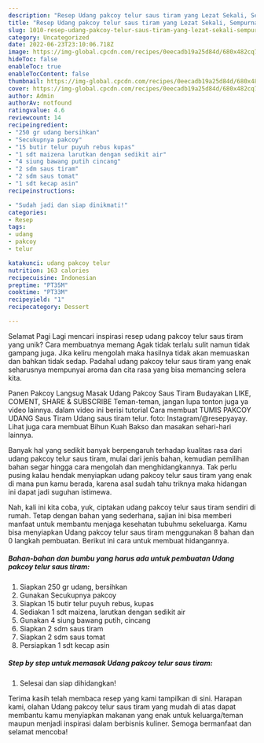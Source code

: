 ```yaml
---
description: "Resep Udang pakcoy telur saus tiram yang Lezat Sekali, Sempurna"
title: "Resep Udang pakcoy telur saus tiram yang Lezat Sekali, Sempurna"
slug: 1010-resep-udang-pakcoy-telur-saus-tiram-yang-lezat-sekali-sempurna
category: Uncategorized
date: 2022-06-23T23:10:06.718Z
image: https://img-global.cpcdn.com/recipes/0eecadb19a25d84d/680x482cq70/udang-pakcoy-telur-saus-tiram-foto-resep-utama.jpg
hideToc: false
enableToc: true
enableTocContent: false
thumbnail: https://img-global.cpcdn.com/recipes/0eecadb19a25d84d/680x482cq70/udang-pakcoy-telur-saus-tiram-foto-resep-utama.jpg
cover: https://img-global.cpcdn.com/recipes/0eecadb19a25d84d/680x482cq70/udang-pakcoy-telur-saus-tiram-foto-resep-utama.jpg
author: Admin
authorAv: notfound
ratingvalue: 4.6
reviewcount: 14
recipeingredient:
- "250 gr udang bersihkan"
- "Secukupnya pakcoy"
- "15 butir telur puyuh rebus kupas"
- "1 sdt maizena larutkan dengan sedikit air"
- "4 siung bawang putih cincang"
- "2 sdm saus tiram"
- "2 sdm saus tomat"
- "1 sdt kecap asin"
recipeinstructions:

- "Sudah jadi dan siap dinikmati!"
categories:
- Resep
tags:
- udang
- pakcoy
- telur

katakunci: udang pakcoy telur 
nutrition: 163 calories
recipecuisine: Indonesian
preptime: "PT35M"
cooktime: "PT33M"
recipeyield: "1"
recipecategory: Dessert

---
```



Selamat Pagi Lagi mencari inspirasi resep udang pakcoy telur saus tiram yang unik? Cara membuatnya memang Agak tidak terlalu sulit namun tidak gampang juga. Jika keliru mengolah maka hasilnya tidak akan memuaskan dan bahkan tidak sedap. Padahal udang pakcoy telur saus tiram yang enak seharusnya mempunyai aroma dan cita rasa yang bisa memancing selera kita.


Panen Pakcoy Langsug Masak Udang Pakcoy Saus Tiram Budayakan LIKE, COMENT, SHARE &amp; SUBSCRIBE Teman-teman, jangan lupa tonton juga ya video lainnya. dalam video ini berisi tutorial Cara membuat TUMIS PAKCOY UDANG Saus Tiram Udang saus tiram telur. foto: Instagram/@resepyayay. Lihat juga cara membuat Bihun Kuah Bakso dan masakan sehari-hari lainnya.

Banyak hal yang sedikit banyak berpengaruh terhadap kualitas rasa dari udang pakcoy telur saus tiram, mulai dari jenis bahan, kemudian pemilihan bahan segar hingga cara mengolah dan menghidangkannya. Tak perlu pusing kalau hendak menyiapkan udang pakcoy telur saus tiram yang enak di mana pun kamu berada, karena asal sudah tahu triknya maka hidangan ini dapat jadi suguhan istimewa.


Nah, kali ini kita coba, yuk, ciptakan udang pakcoy telur saus tiram sendiri di rumah. Tetap dengan bahan yang sederhana, sajian ini bisa memberi manfaat untuk membantu menjaga kesehatan tubuhmu sekeluarga. Kamu bisa menyiapkan Udang pakcoy telur saus tiram menggunakan 8 bahan dan 0 langkah pembuatan. Berikut ini cara untuk membuat hidangannya.

<!--inarticleads1-->

##### Bahan-bahan dan bumbu yang harus ada untuk pembuatan Udang pakcoy telur saus tiram:

1. Siapkan 250 gr udang, bersihkan
1. Gunakan Secukupnya pakcoy
1. Siapkan 15 butir telur puyuh rebus, kupas
1. Sediakan 1 sdt maizena, larutkan dengan sedikit air
1. Gunakan 4 siung bawang putih, cincang
1. Siapkan 2 sdm saus tiram
1. Siapkan 2 sdm saus tomat
1. Persiapkan 1 sdt kecap asin




<!--inarticleads2-->

##### Step by step untuk memasak Udang pakcoy telur saus tiram:


1. Selesai dan siap dihidangkan!



Terima kasih telah membaca resep yang kami tampilkan di sini. Harapan kami, olahan Udang pakcoy telur saus tiram yang mudah di atas dapat membantu kamu menyiapkan makanan yang enak untuk keluarga/teman maupun menjadi inspirasi dalam berbisnis kuliner. Semoga bermanfaat dan selamat mencoba!
